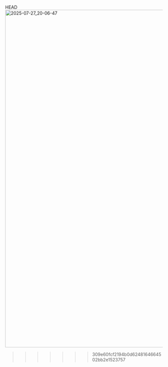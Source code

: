 HEAD
<img width="1920" height="1080" alt="2025-07-27_20-06-47" src="https://github.com/user-attachments/assets/6852817f-1773-4f01-962f-b97c835fc690" />
>>>>>>> 309e60fcf2194b0d6248164664502bb2e1523757
